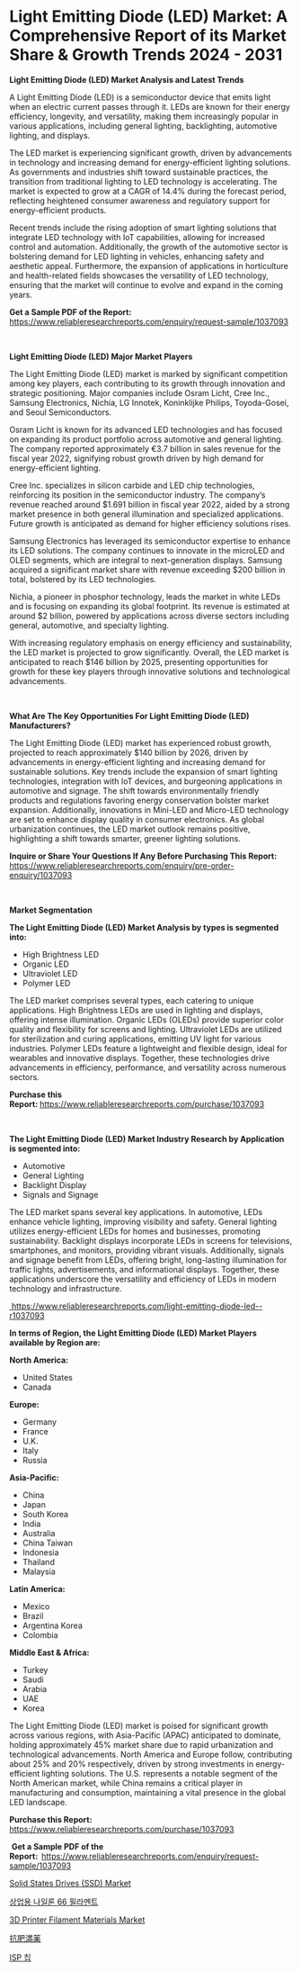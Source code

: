 <p><h1>Light Emitting Diode (LED) Market: A Comprehensive Report of its Market Share & Growth Trends 2024 - 2031</h1></p><p><strong>Light Emitting Diode (LED) Market Analysis and Latest Trends</strong></p>
<p><p>A Light Emitting Diode (LED) is a semiconductor device that emits light when an electric current passes through it. LEDs are known for their energy efficiency, longevity, and versatility, making them increasingly popular in various applications, including general lighting, backlighting, automotive lighting, and displays.</p><p>The LED market is experiencing significant growth, driven by advancements in technology and increasing demand for energy-efficient lighting solutions. As governments and industries shift toward sustainable practices, the transition from traditional lighting to LED technology is accelerating. The market is expected to grow at a CAGR of 14.4% during the forecast period, reflecting heightened consumer awareness and regulatory support for energy-efficient products.</p><p>Recent trends include the rising adoption of smart lighting solutions that integrate LED technology with IoT capabilities, allowing for increased control and automation. Additionally, the growth of the automotive sector is bolstering demand for LED lighting in vehicles, enhancing safety and aesthetic appeal. Furthermore, the expansion of applications in horticulture and health-related fields showcases the versatility of LED technology, ensuring that the market will continue to evolve and expand in the coming years.</p></p>
<p><strong>Get a Sample PDF of the Report:&nbsp;</strong> <a href="https://www.reliableresearchreports.com/enquiry/request-sample/1037093">https://www.reliableresearchreports.com/enquiry/request-sample/1037093</a></p>
<p>&nbsp;</p>
<p><strong>Light Emitting Diode (LED) Major Market Players</strong></p>
<p><p>The Light Emitting Diode (LED) market is marked by significant competition among key players, each contributing to its growth through innovation and strategic positioning. Major companies include Osram Licht, Cree Inc., Samsung Electronics, Nichia, LG Innotek, Koninklijke Philips, Toyoda-Gosei, and Seoul Semiconductors. </p><p>Osram Licht is known for its advanced LED technologies and has focused on expanding its product portfolio across automotive and general lighting. The company reported approximately €3.7 billion in sales revenue for the fiscal year 2022, signifying robust growth driven by high demand for energy-efficient lighting.</p><p>Cree Inc. specializes in silicon carbide and LED chip technologies, reinforcing its position in the semiconductor industry. The company’s revenue reached around $1.691 billion in fiscal year 2022, aided by a strong market presence in both general illumination and specialized applications. Future growth is anticipated as demand for higher efficiency solutions rises.</p><p>Samsung Electronics has leveraged its semiconductor expertise to enhance its LED solutions. The company continues to innovate in the microLED and OLED segments, which are integral to next-generation displays. Samsung acquired a significant market share with revenue exceeding $200 billion in total, bolstered by its LED technologies.</p><p>Nichia, a pioneer in phosphor technology, leads the market in white LEDs and is focusing on expanding its global footprint. Its revenue is estimated at around $2 billion, powered by applications across diverse sectors including general, automotive, and specialty lighting.</p><p>With increasing regulatory emphasis on energy efficiency and sustainability, the LED market is projected to grow significantly. Overall, the LED market is anticipated to reach $146 billion by 2025, presenting opportunities for growth for these key players through innovative solutions and technological advancements.</p></p>
<p>&nbsp;</p>
<p><strong>What Are The Key Opportunities For Light Emitting Diode (LED) Manufacturers?</strong></p>
<p><p>The Light Emitting Diode (LED) market has experienced robust growth, projected to reach approximately $140 billion by 2026, driven by advancements in energy-efficient lighting and increasing demand for sustainable solutions. Key trends include the expansion of smart lighting technologies, integration with IoT devices, and burgeoning applications in automotive and signage. The shift towards environmentally friendly products and regulations favoring energy conservation bolster market expansion. Additionally, innovations in Mini-LED and Micro-LED technology are set to enhance display quality in consumer electronics. As global urbanization continues, the LED market outlook remains positive, highlighting a shift towards smarter, greener lighting solutions.</p></p>
<p><strong>Inquire or Share Your Questions If Any Before Purchasing This Report:</strong> <a href="https://www.reliableresearchreports.com/enquiry/pre-order-enquiry/1037093">https://www.reliableresearchreports.com/enquiry/pre-order-enquiry/1037093</a></p>
<p>&nbsp;</p>
<p><strong>Market Segmentation</strong></p>
<p><strong>The Light Emitting Diode (LED) Market Analysis by types is segmented into:</strong></p>
<p><ul><li>High Brightness LED</li><li>Organic LED</li><li>Ultraviolet LED</li><li>Polymer LED</li></ul></p>
<p><p>The LED market comprises several types, each catering to unique applications. High Brightness LEDs are used in lighting and displays, offering intense illumination. Organic LEDs (OLEDs) provide superior color quality and flexibility for screens and lighting. Ultraviolet LEDs are utilized for sterilization and curing applications, emitting UV light for various industries. Polymer LEDs feature a lightweight and flexible design, ideal for wearables and innovative displays. Together, these technologies drive advancements in efficiency, performance, and versatility across numerous sectors.</p></p>
<p><strong>Purchase this Report:&nbsp;</strong><a href="https://www.reliableresearchreports.com/purchase/1037093">https://www.reliableresearchreports.com/purchase/1037093</a></p>
<p>&nbsp;</p>
<p><strong>The Light Emitting Diode (LED) Market Industry Research by Application is segmented into:</strong></p>
<p><ul><li>Automotive</li><li>General Lighting</li><li>Backlight Display</li><li>Signals and Signage</li></ul></p>
<p><p>The LED market spans several key applications. In automotive, LEDs enhance vehicle lighting, improving visibility and safety. General lighting utilizes energy-efficient LEDs for homes and businesses, promoting sustainability. Backlight displays incorporate LEDs in screens for televisions, smartphones, and monitors, providing vibrant visuals. Additionally, signals and signage benefit from LEDs, offering bright, long-lasting illumination for traffic lights, advertisements, and informational displays. Together, these applications underscore the versatility and efficiency of LEDs in modern technology and infrastructure.</p></p>
<p><a href="https://www.reliableresearchreports.com/light-emitting-diode-led--r1037093">&nbsp;https://www.reliableresearchreports.com/light-emitting-diode-led--r1037093</a></p>
<p><strong>In terms of Region, the Light Emitting Diode (LED) Market Players available by Region are:</strong></p>
<p>
    <p> <strong> North America: </strong>
        <ul>
            <li>United States</li>
            <li>Canada</li>
        </ul>
        </p> 
    <p> <strong> Europe: </strong>
        <ul>
            <li>Germany</li>
            <li>France</li>
            <li>U.K.</li>
            <li>Italy</li>
            <li>Russia</li>
        </ul>
        </p> 
    <p> <strong> Asia-Pacific: </strong>
        <ul>
            <li>China</li>
            <li>Japan</li>
            <li>South Korea</li>
            <li>India</li>
            <li>Australia</li>
            <li>China Taiwan</li>
            <li>Indonesia</li>
            <li>Thailand</li>
            <li>Malaysia</li>
        </ul>
        </p> 
    <p> <strong> Latin America: </strong>
        <ul>
            <li>Mexico</li>
            <li>Brazil</li>
            <li>Argentina Korea</li>
            <li>Colombia</li>
        </ul>
        </p> 
    <p> <strong> Middle East & Africa: </strong>
        <ul>
            <li>Turkey</li>
            <li>Saudi</li>
            <li>Arabia</li>
            <li>UAE</li>
            <li>Korea</li>
        </ul>
    </p>
    </p>
<p><p>The Light Emitting Diode (LED) market is poised for significant growth across various regions, with Asia-Pacific (APAC) anticipated to dominate, holding approximately 45% market share due to rapid urbanization and technological advancements. North America and Europe follow, contributing about 25% and 20% respectively, driven by strong investments in energy-efficient lighting solutions. The U.S. represents a notable segment of the North American market, while China remains a critical player in manufacturing and consumption, maintaining a vital presence in the global LED landscape.</p></p>
<p><strong>Purchase this Report: </strong><a href="https://www.reliableresearchreports.com/purchase/1037093">https://www.reliableresearchreports.com/purchase/1037093</a></p>
<p>&nbsp;<strong>Get a Sample PDF of the Report:&nbsp;&nbsp;</strong><a href="https://www.reliableresearchreports.com/enquiry/request-sample/1037093">https://www.reliableresearchreports.com/enquiry/request-sample/1037093</a></p>
<p><strong></strong></p>
<p><p><a href="https://github.com/JamesCox407/Market-Research-Report-List-1/blob/main/solid-states-drives-ssd-market.md">Solid States Drives (SSD) Market</a></p><p><a href="https://medium.com/@caoimheohagan96/nylon-66-filament-for-commerical-market-%EC%9D%98-%EA%B8%80%EB%A1%9C%EB%B2%8C-%EC%8B%9C%EC%9E%A5-%EA%B0%9C%EC%9A%94%EB%8A%94-%EC%A0%84-%EC%84%B8%EA%B3%84-%EB%B0%8F-%EC%A3%BC%EC%9A%94-%EC%8B%9C%EC%9E%A5%EC%9D%98-%EC%82%B0%EC%97%85%EC%97%90-%EC%98%81%ED%96%A5%EC%9D%84-%EB%AF%B8%EC%B9%98%EB%8A%94-%EC%A3%BC%EC%9A%94-%ED%8A%B8%EB%A0%8C%EB%93%9C%EC%97%90-%EB%8C%80%ED%95%9C-%EB%8F%85%ED%8A%B9%ED%95%9C-%EA%B4%80%EC%A0%90%EC%9D%84-17638dd2879c">상업용 나일론 66 필라멘트</a></p><p><a href="https://issuu.com/reportprime-2/docs/3d-printer-filament-materials-marke_1e7322051cbe21">3D Printer Filament Materials Market</a></p><p><a href="https://medium.com/@syblzmzart/anti-obesity-medicine-market-%E3%81%AE%E3%82%B0%E3%83%AD%E3%83%BC%E3%83%90%E3%83%AB%E5%B8%82%E5%A0%B4%E6%A6%82%E8%A6%81%E3%81%AF-%E4%B8%96%E7%95%8C%E3%81%8A%E3%82%88%E3%81%B3%E4%B8%BB%E8%A6%81%E5%B8%82%E5%A0%B4%E3%81%AB%E3%81%8A%E3%81%91%E3%82%8B%E6%A5%AD%E7%95%8C%E3%81%AB%E5%BD%B1%E9%9F%BF%E3%82%92%E4%B8%8E%E3%81%88%E3%82%8B%E4%B8%BB%E8%A6%81%E3%81%AA%E3%83%88%E3%83%AC%E3%83%B3%E3%83%89%E3%81%AB%E3%81%A4%E3%81%84%E3%81%A6-%E7%8B%AC%E8%87%AA%E3%81%AE%E8%A6%96%E7%82%B9%E3%82%92%E6%8F%90%E4%BE%9B%E3%81%97%E3%81%BE%E3%81%99-3c1ca81aea6e">抗肥満薬</a></p><p><a href="https://medium.com/@caoimheohagan96/isp-chip-market-%EC%9D%98-%EA%B8%80%EB%A1%9C%EB%B2%8C-%EC%8B%9C%EC%9E%A5-%EA%B0%9C%EC%9A%94%EB%8A%94-%EC%A0%84-%EC%84%B8%EA%B3%84-%EB%B0%8F-%EC%A3%BC%EC%9A%94-%EC%8B%9C%EC%9E%A5%EC%9D%98-%EC%82%B0%EC%97%85%EC%97%90-%EC%98%81%ED%96%A5%EC%9D%84-%EB%AF%B8%EC%B9%98%EB%8A%94-%EC%A3%BC%EC%9A%94-%ED%8A%B8%EB%A0%8C%EB%93%9C%EC%97%90-%EB%8C%80%ED%95%9C-%EB%8F%85%ED%8A%B9%ED%95%9C-%EA%B4%80%EC%A0%90%EC%9D%84-%EC%A0%9C%EA%B3%B5%ED%95%A9%EB%8B%88%EB%8B%A4-608f4e0cc0dd">ISP 칩</a></p></p>